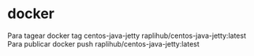 # docker
Para tagear docker tag centos-java-jetty raplihub/centos-java-jetty:latest
Para publicar docker push raplihub/centos-java-jetty:latest
